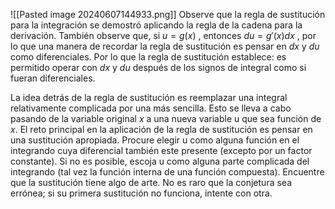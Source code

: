 ![[Pasted image 20240607144933.png]]
Observe que la regla de sustitución para la integración se demostró aplicando la regla de la cadena para la derivación. También observe que, si $u=g(x)$ , entonces $du=g'(x)dx$ , por lo que una manera de recordar la regla de sustitución es pensar en $dx$ y $du$  como diferenciales. Por lo que la regla de sustitución establece: es permitido operar con $dx$ y $du$ después de los signos de integral como si fueran diferenciales.

La idea detrás de la regla de sustitución es reemplazar una integral relativamente complicada por una más sencilla. Esto se lleva a cabo pasando de la variable original $x$ a una nueva variable u que sea función de $x$. El reto principal en la aplicación de la regla de sustitución es pensar en una sustitución apropiada. Procure elegir u como alguna función en el integrando cuya diferencial también este presente (excepto por un factor constante). Si no es posible, escoja u como alguna parte complicada del integrando (tal vez la función interna de una función compuesta). Encuentre que la sustitución tiene algo de arte. No es raro que la conjetura sea errónea; si su primera sustitución no funciona, intente con otra.

